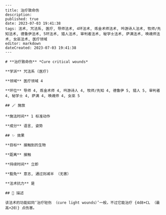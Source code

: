 
    ---
    title: 治疗致命伤
    description: 
    published: true
    date: 2023-07-03 19:41:38
    tags: 法术, 咒法系, 医疗, 导师法术, 4环法术, 炼金术师法术, 吟游诗人法术, 牧师/先知法术, 德鲁伊法术, 5环法术, 猎人法术, 审判者法术, 秘学士法术, 萨满法术, 唤魂师法术, 女巫法术, 医疗领域
    editor: markdown
    dateCreated: 2023-07-03 19:41:38
    ---

    # **治疗致命伤** *Cure critical wounds*

    **学派** 咒法系 (医疗) 

    **领域** 医疗领域 4

    **环位** 导师 4, 炼金术师 4, 吟游诗人 4, 牧师/先知 4, 德鲁伊 5, 猎人 5, 审判者 4, 秘学士 4, 萨满 4, 唤魂师 4, 女巫 5

    ## 🪄 施放

    **施法时间** 1 标准动作

    **成分** 语言, 姿势

    ## ✨ 效果 

    **目标** 接触到的生物 

    **距离** 接触  

    **持续时间** 立即 

    **豁免** 意志, 通过则减半 （无害）

    **法术抗力** 是

    ## 📖 描述

    该法术的功能如同‘治疗轻伤 （cure light wounds）’一般，不过它能治疗 {4d8+CL （最高+20）} 点伤害。
    